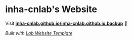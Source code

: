 
# inha-cnlab's Website

Visit **[inha-cnlab.github.io/inha-cnlab.github.io.backup](https://inha-cnlab.github.io/inha-cnlab.github.io.backup)** 🚀

_Built with [Lab Website Template](https://greene-lab.gitbook.io/lab-website-template-docs)_

